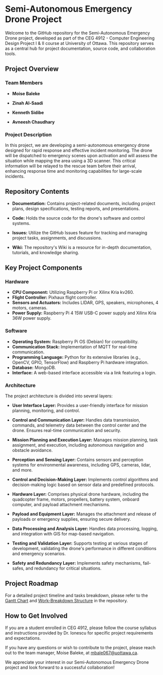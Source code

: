 # Semi-Autonomous Emergency Drone Project

Welcome to the GitHub repository for the Semi-Autonomous Emergency Drone project, developed as part of the CEG 4912 - Computer Engineering Design Project I & II course at University of Ottawa. This repository serves as a central hub for project documentation, source code, and collaboration tools.

## Project Overview

### Team Members

- **Moise Baleke**

- **Zinah Al-Saadi**

- **Kenneth Sidibe**

- **Avneesh Chaudhary**

### Project Description

In this project, we are developing a semi-autonomous emergency drone designed for rapid response and effective incident monitoring. The drone will be dispatched to emergency scenes upon activation and will assess the situation while mapping the area using a 3D scanner. This critical information will be relayed to the rescue team before their arrival, enhancing response time and monitoring capabilities for large-scale incidents.

## Repository Contents

- **Documentation:** Contains project-related documents, including project plans, design specifications, testing reports, and presentations.

- **Code:** Holds the source code for the drone's software and control systems.

- **Issues:** Utilize the GitHub Issues feature for tracking and managing project tasks, assignments, and discussions.

- **Wiki:** The repository's Wiki is a resource for in-depth documentation, tutorials, and knowledge sharing.

## Key Project Components

### Hardware

- **CPU Component:** Utilizing Raspberry Pi or Xilinx Kria kv260.
- **Flight Controller:** Pixhaux flight controller.
- **Sensors and Actuators:** Includes LIDAR, GPS, speakers, microphones, 4 motors, cameras.
- **Power Supply:** Raspberry Pi 4 15W USB-C power supply and Xilinx Kria 36W power supply.

### Software

- **Operating System:** Raspberry Pi OS (Debian) for compatibility.
- **Communication Stack:** Implementation of MQTT for real-time communication.
- **Programming Language:** Python for its extensive libraries (e.g., OpenCV, GPIO, TensorFlow) and Raspberry Pi hardware integration.
- **Database:** MongoDB.
- **Interface:** A web-based interface accessible via a link featuring a login.

### Architecture

The project architecture is divided into several layers:

- **User Interface Layer:** Provides a user-friendly interface for mission planning, monitoring, and control.

- **Control and Communication Layer:** Handles data transmission, commands, and telemetry data between the control center and the drone. Ensures real-time communication and security.

- **Mission Planning and Execution Layer:** Manages mission planning, task assignment, and execution, including autonomous navigation and obstacle avoidance.

- **Perception and Sensing Layer:** Contains sensors and perception systems for environmental awareness, including GPS, cameras, lidar, and more.

- **Control and Decision-Making Layer:** Implements control algorithms and decision-making logic based on sensor data and predefined protocols.

- **Hardware Layer:** Comprises physical drone hardware, including the quadcopter frame, motors, propellers, battery system, onboard computer, and payload attachment mechanisms.

- **Payload and Equipment Layer:** Manages the attachment and release of payloads or emergency supplies, ensuring secure delivery.

- **Data Processing and Analysis Layer:** Handles data processing, logging, and integration with GIS for map-based navigation.

- **Testing and Validation Layer:** Supports testing at various stages of development, validating the drone's performance in different conditions and emergency scenarios.

- **Safety and Redundancy Layer:** Implements safety mechanisms, fail-safes, and redundancy for critical situations.

## Project Roadmap

For a detailed project timeline and tasks breakdown, please refer to the [Gantt Chart](link-to-gantt-chart) and [Work-Breakdown Structure](link-to-wbs) in the repository.

## How to Get Involved

If you are a student enrolled in CEG 4912, please follow the course syllabus and instructions provided by Dr. Ionescu for specific project requirements and expectations.

If you have any questions or wish to contribute to the project, please reach out to the team manager, Moise Baleke, at [mbale067@uottawa.ca](mailto:mbale067@uottawa.ca).

We appreciate your interest in our Semi-Autonomous Emergency Drone project and look forward to a successful collaboration!
